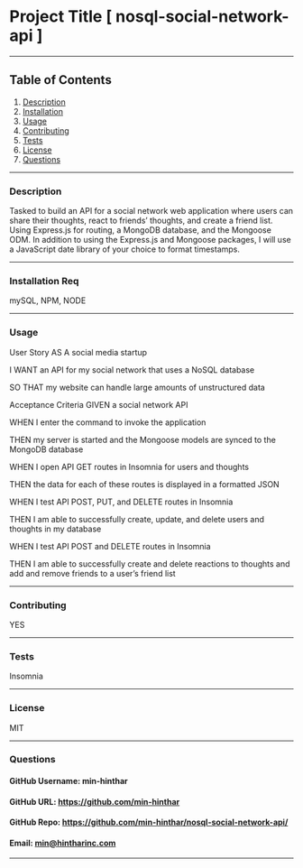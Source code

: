 # Project Title [ nosql-social-network-api ]

-----

## Table of Contents
1. [Description](#description)
2. [Installation](#installation)
3. [Usage](#usage)
4. [Contributing](#contributing)
5. [Tests](#tests)
6. [License](#license)
7. [Questions](#questions)

-----

### Description 
Tasked to build an API for a social network web application where users can share their thoughts, react to friends’ thoughts, and create a friend list. Using Express.js for routing, a MongoDB database, and the Mongoose ODM. In addition to using the Express.js and Mongoose packages, I will use a JavaScript date library of your choice to format timestamps. 

-----

### Installation Req
mySQL, NPM, NODE

-----

### Usage 
User Story
AS A social media startup

I WANT an API for my social network that uses a NoSQL database

SO THAT my website can handle large amounts of unstructured data


Acceptance Criteria
GIVEN a social network API

WHEN I enter the command to invoke the application

THEN my server is started and the Mongoose models are synced to the MongoDB database

WHEN I open API GET routes in Insomnia for users and thoughts

THEN the data for each of these routes is displayed in a formatted JSON

WHEN I test API POST, PUT, and DELETE routes in Insomnia

THEN I am able to successfully create, update, and delete users and thoughts in my database

WHEN I test API POST and DELETE routes in Insomnia

THEN I am able to successfully create and delete reactions to thoughts and add and remove friends to a user’s friend list


-----

### Contributing 
YES 

-----

### Tests 
Insomnia

-----

### License 
MIT 

-----

### Questions 

#### GitHub Username: min-hinthar 

#### GitHub URL: https://github.com/min-hinthar

#### GitHub Repo: https://github.com/min-hinthar/nosql-social-network-api/

#### Email: min@hintharinc.com

-----
